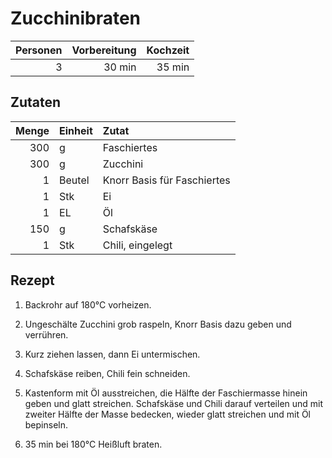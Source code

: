 # Zucchinibraten

| Personen | Vorbereitung | Kochzeit |
| --------:| ------------:| --------:|
|        3 |       30 min |   35 min |

## Zutaten

| Menge | Einheit | Zutat                       |
| -----:|:------- |:--------------------------- |
|   300 | g       | Faschiertes                 |
|   300 | g       | Zucchini                    |
|     1 | Beutel  | Knorr Basis für Faschiertes |
|     1 | Stk     | Ei                          |
|     1 | EL      | Öl                          |
|   150 | g       | Schafskäse                  |
|     1 | Stk     | Chili, eingelegt            |

## Rezept

1.  Backrohr auf 180°C vorheizen.

2.  Ungeschälte Zucchini grob raspeln, Knorr Basis dazu geben und verrühren.

3.  Kurz ziehen lassen, dann Ei untermischen.

4.  Schafskäse reiben, Chili fein schneiden.

4.  Kastenform mit Öl ausstreichen, die Hälfte der Faschiermasse hinein geben
    und glatt streichen. Schafskäse und Chili darauf verteilen und mit zweiter
    Hälfte der Masse bedecken, wieder glatt streichen und mit Öl bepinseln.

5.  35 min bei 180°C Heißluft braten.
